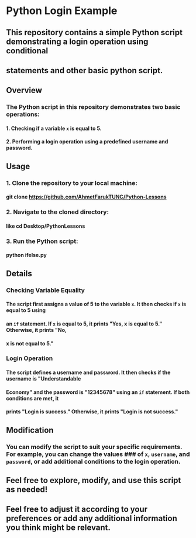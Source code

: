 # Python Login Example

## This repository contains a simple Python script demonstrating a login operation using conditional 

## statements and other basic python script.

## Overview

### The Python script in this repository demonstrates two basic operations:

#### 1. Checking if a variable `x` is equal to 5.

#### 2. Performing a login operation using a predefined username and password.

## Usage

### 1. Clone the repository to your local machine:

#### git clone https://github.com/AhmetFarukTUNC/Python-Lessons

### 2. Navigate to the cloned directory:

#### like cd Desktop/PythonLessons


### 3. Run the Python script:

#### python ifelse.py


## Details

### Checking Variable Equality

#### The script first assigns a value of 5 to the variable `x`. It then checks if `x` is equal to 5 using 

#### an `if` statement. If `x` is equal to 5, it prints "Yes, x is equal to 5." Otherwise, it prints "No, 

#### x is not equal to 5."

### Login Operation

#### The script defines a username and password. It then checks if the username is "Understandable 

#### Economy" and the password is "12345678" using an `if` statement. If both conditions are met, it 

#### prints "Login is success." Otherwise, it prints "Login is not success."

## Modification

### You can modify the script to suit your specific requirements. For example, you can change the values ### of `x`, `username`, and `password`, or add additional conditions to the login operation.

## Feel free to explore, modify, and use this script as needed!

## Feel free to adjust it according to your preferences or add any additional information you think might be relevant.